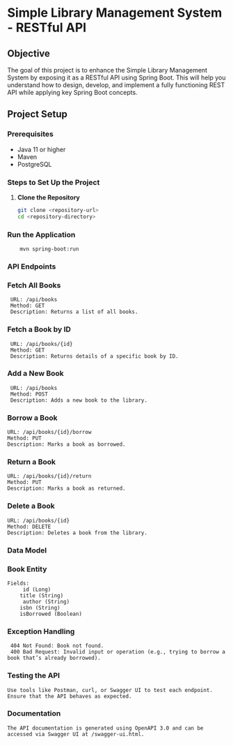 # Simple Library Management System - RESTful API

## Objective
The goal of this project is to enhance the Simple Library Management System by exposing it as a RESTful API using Spring Boot. This will help you understand how to design, develop, and implement a fully functioning REST API while applying key Spring Boot concepts.

## Project Setup

### Prerequisites
- Java 11 or higher
- Maven
- PostgreSQL

### Steps to Set Up the Project

1. **Clone the Repository**
   ```bash
   git clone <repository-url>
   cd <repository-directory>

### Run the Application
        mvn spring-boot:run

### API Endpoints
### Fetch All Books
     URL: /api/books
     Method: GET
     Description: Returns a list of all books.
### Fetch a Book by ID
     URL: /api/books/{id}
     Method: GET
     Description: Returns details of a specific book by ID.
### Add a New Book
     URL: /api/books
     Method: POST
     Description: Adds a new book to the library.
   
### Borrow a Book
    URL: /api/books/{id}/borrow
    Method: PUT
    Description: Marks a book as borrowed.
### Return a Book
    URL: /api/books/{id}/return
    Method: PUT
    Description: Marks a book as returned.
### Delete a Book
    URL: /api/books/{id}
    Method: DELETE
    Description: Deletes a book from the library.
    
### Data Model
### Book Entity
    Fields:
         id (Long)
        title (String)
         author (String)
        isbn (String)
        isBorrowed (Boolean)

### Exception Handling
     404 Not Found: Book not found.
     400 Bad Request: Invalid input or operation (e.g., trying to borrow a book that’s already borrowed).
### Testing the API
    Use tools like Postman, curl, or Swagger UI to test each endpoint.
    Ensure that the API behaves as expected.
### Documentation
    The API documentation is generated using OpenAPI 3.0 and can be accessed via Swagger UI at /swagger-ui.html.
